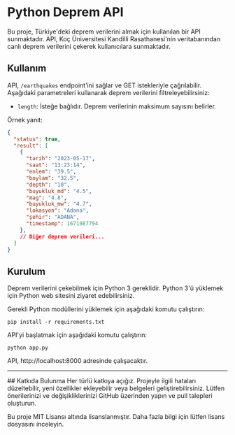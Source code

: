 # Python Deprem API

Bu proje, Türkiye'deki deprem verilerini almak için kullanılan bir API sunmaktadır. API, Koç Üniversitesi Kandilli Rasathanesi'nin veritabanından canlı deprem verilerini çekerek kullanıcılara sunmaktadır.

## Kullanım

API, `/earthquakes` endpoint'ini sağlar ve GET istekleriyle çağrılabilir. Aşağıdaki parametreleri kullanarak deprem verilerini filtreleyebilirsiniz:

- `length`: İsteğe bağlıdır. Deprem verilerinin maksimum sayısını belirler.


Örnek yanıt:

```json
{
  "status": true,
  "result": [
    {
      "tarih": "2023-05-17",
      "saat": "13:23:14",
      "enlem": "39.5",
      "boylam": "32.5",
      "depth": "10",
      "buyukluk_md": "4.5",
      "mag": "4.8",
      "buyukluk_mw": "4.7",
      "lokasyon": "Adana",
      "şehir": "ADANA",
      "timestamp": 1671987794
    },
    // Diğer deprem verileri...
  ]
}
```

## Kurulum
Deprem verilerini çekebilmek için Python 3 gereklidir. Python 3'ü yüklemek için Python web sitesini ziyaret edebilirsiniz.

Gerekli Python modüllerini yüklemek için aşağıdaki komutu çalıştırın:
```
pip install -r requirements.txt
```

API'yi başlatmak için aşağıdaki komutu çalıştırın:
```
python app.py
```

API, http://localhost:8000 adresinde çalışacaktır.
<hr>
## Katkıda Bulunma
Her türlü katkıya açığız. Projeyle ilgili hataları düzeltebilir, yeni özellikler ekleyebilir veya belgeleri geliştirebilirsiniz. Lütfen önerilerinizi ve değişikliklerinizi GitHub üzerinden yapın ve pull talepleri oluşturun.

Bu proje MIT Lisansı altında lisanslanmıştır. Daha fazla bilgi için lütfen lisans dosyasını inceleyin.
